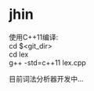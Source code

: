 # jhin  
  
使用C++11编译:  
    cd $<git_dir>  
    cd lex  
    g++ -std=c++11 lex.cpp  
  
目前词法分析器开发中...  

